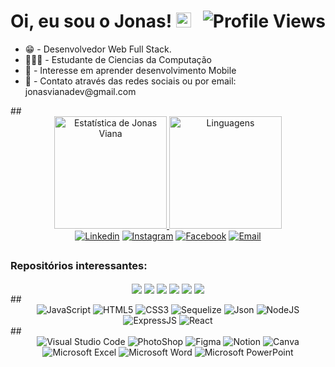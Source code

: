 # Oi, eu sou o Jonas! <img src="https://emoji.gg/assets/emoji/7569-gokutraining.gif" width="24" /> <img align="right" src="https://komarev.com/ghpvc/?username=jonasviana&color=AE82CE&label=Visitas+ao+perfil" alt="Profile Views">

<div>
    <ul>
    <li>😁 -  Desenvolvedor Web Full Stack.</li>
        <li>👨🏻‍🎓 - Estudante de Ciencias da Computação</li>
        <li>📱 - Interesse em aprender desenvolvimento Mobile</li>
        <li> 📇 - Contato através das redes sociais ou por email: jonasvianadev@gmail.com </li>
    </ul>
  ##

<div align="center">
  <a href="https://github.com/jonasviana">
    <img height="180em"
     src="https://github-readme-stats.vercel.app/api?username=jonasviana&custom_title=Histórico de Jonas Viana&show_icons=true&theme=material-palenight&include_all_commits=true&count_private=true" alt="Estatística de Jonas Viana"/>
    <img height="180em"
     src="https://github-readme-stats.vercel.app/api/top-langs/?username=jonasviana&custom_title=Linguagens&layout=compact&langs_count=7&theme=material-palenight" alt="Linguagens"/>
</div>
<div align="center">
    <a href="https://www.linkedin.com/in/jonas-viana-133645195/" target="_blank"><img
        src="https://img.shields.io/badge/LinkedIn-0077B5?style=for-the-badge&logo=linkedin&logoColor=white"
        target="_blank" alt="Linkedin"></a>
    <a href="https://www.instagram.com/jon_viana/" target="_blank"><img
        src="https://img.shields.io/badge/Instagram-E4405F?style=for-the-badge&logo=instagram&logoColor=white"
        target="_blank" alt="Instagram"></a>
    <a href="https://www.facebook.com/jonas.viana.5" target="_blank"><img
        src="https://img.shields.io/badge/Facebook-1877F2?style=for-the-badge&logo=facebook&logoColor=white"
        target="_blank" alt="Facebook"></a>
    <a href="mailto:jonasvianadev@gmail.com" target="_blank"><img
        src="https://img.shields.io/badge/Gmail-D14836?style=for-the-badge&logo=gmail&logoColor=white"
        target="_blank" alt="Email"></a>
</div>
 
 ## 
 <div align="center">
<h3 align="left">Repositórios interessantes:</h3>
    <a href="https://github.com/JonasViana/treinoRotas"><img align="center"
    src="https://github-readme-stats.vercel.app/api/pin/?username=jonasviana&repo=treinoRotas&theme=material-palenight" /></a>
    <a href="https://github.com/JonasViana/petshop-express"><img align="center"
    src="https://github-readme-stats.vercel.app/api/pin/?username=jonasviana&repo=petshop-express&theme=material-palenight" /></a>
    <a href="https://github.com/JonasViana/ToDoList-React"><img align="center"
    src="https://github-readme-stats.vercel.app/api/pin/?username=jonasviana&repo=ToDoList-React&theme=material-palenight" /></a>
    <a href="https://github.com/JonasViana/Filmatch"><img align="center"
    src="https://github-readme-stats.vercel.app/api/pin/?username=jonasviana&repo=FilMatch&theme=material-palenight" /></a>
    <a href="https://github.com/JonasViana/git-hub-fetch"><img align="center"
    src="https://github-readme-stats.vercel.app/api/pin/?username=jonasviana&repo=git-hub-fetch&theme=material-palenight" /></a>
    <a href="https://github.com/JonasViana/Desafio-Reserva-Hotel-Syngenta-Digital"><img align="center"
    src="https://github-readme-stats.vercel.app/api/pin/?username=jonasviana&repo=Desafio-Reserva-Hotel-Syngenta-Digital&theme=material-palenight" /></a>
</div>
##

<div align="center">
  <img src="https://img.shields.io/badge/JavaScript-323330?style=for-the-badge&logo=javascript&logoColor=F7DF1E" alt="JavaScript">
  <img src="https://img.shields.io/badge/HTML5-E34F26?style=for-the-badge&logo=html5&logoColor=white" alt="HTML5">
  <img src="https://img.shields.io/badge/CSS3-1572B6?style=for-the-badge&logo=css3&logoColor=white" alt="CSS3">
  <img src="https://img.shields.io/badge/Sequelize-52B0E7?style=for-the-badge&logo=Sequelize&logoColor=white" alt="Sequelize">
  <img src="https://img.shields.io/badge/json-5E5C5C?style=for-the-badge&logo=json&logoColor=white" alt="Json">
  <img src="https://img.shields.io/badge/Node.js-339933?style=for-the-badge&logo=nodedotjs&logoColor=white" alt="NodeJS">
  <img src="https://img.shields.io/badge/Express.js-000000?style=for-the-badge&logo=express&logoColor=white" alt="ExpressJS">
  <img src="https://img.shields.io/badge/React-20232A?style=for-the-badge&logo=react&logoColor=61DAFB" alt="React">
    
</div>
##

<div align="center">
  <img src="https://img.shields.io/badge/Visual_Studio_Code-0078D4?style=for-the-badge&logo=visual%20studio%20code&logoColor=white" alt="Visual Studio Code">
  <img src="https://img.shields.io/badge/Adobe%20Photoshop-31A8FF?style=for-the-badge&logo=Adobe%20Photoshop&logoColor=black" alt="PhotoShop">
  <img src="https://img.shields.io/badge/Figma-F24E1E?style=for-the-badge&logo=figma&logoColor=white" alt="Figma">
  <img src="https://img.shields.io/badge/Notion-000000?style=for-the-badge&logo=notion&logoColor=white" alt="Notion">
  <img src="https://img.shields.io/badge/Canva-%2300C4CC.svg?&style=for-the-badge&logo=Canva&logoColor=white" alt="Canva">
  <img src="https://img.shields.io/badge/Microsoft_Excel-217346?style=for-the-badge&logo=microsoft-excel&logoColor=white" alt="Microsoft Excel">
  <img src="https://img.shields.io/badge/Microsoft_Word-2B579A?style=for-the-badge&logo=microsoft-word&logoColor=white" alt="Microsoft Word">
  <img src="https://img.shields.io/badge/Microsoft_PowerPoint-B7472A?style=for-the-badge&logo=microsoft-powerpoint&logoColor=white" alt="Microsoft PowerPoint">
</div>
</div>
